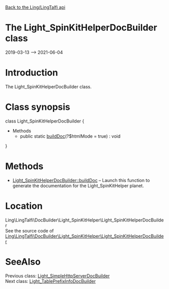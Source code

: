 [Back to the Ling/LingTalfi api](https://github.com/lingtalfi/LingTalfi/blob/master/doc/api/Ling/LingTalfi.md)



The Light_SpinKitHelperDocBuilder class
================
2019-03-13 --> 2021-06-04






Introduction
============

The Light_SpinKitHelperDocBuilder class.



Class synopsis
==============


class <span class="pl-k">Light_SpinKitHelperDocBuilder</span>  {

- Methods
    - public static [buildDoc](https://github.com/lingtalfi/LingTalfi/blob/master/doc/api/Ling/LingTalfi/DocBuilder/Light_SpinKitHelper/Light_SpinKitHelperDocBuilder/buildDoc.md)(?$htmlMode = true) : void

}






Methods
==============

- [Light_SpinKitHelperDocBuilder::buildDoc](https://github.com/lingtalfi/LingTalfi/blob/master/doc/api/Ling/LingTalfi/DocBuilder/Light_SpinKitHelper/Light_SpinKitHelperDocBuilder/buildDoc.md) &ndash; Launch this function to generate the documentation for the Light_SpinKitHelper planet.





Location
=============
Ling\LingTalfi\DocBuilder\Light_SpinKitHelper\Light_SpinKitHelperDocBuilder<br>
See the source code of [Ling\LingTalfi\DocBuilder\Light_SpinKitHelper\Light_SpinKitHelperDocBuilder](https://github.com/lingtalfi/LingTalfi/blob/master/DocBuilder/Light_SpinKitHelper/Light_SpinKitHelperDocBuilder.php)



SeeAlso
==============
Previous class: [Light_SimpleHttpServerDocBuilder](https://github.com/lingtalfi/LingTalfi/blob/master/doc/api/Ling/LingTalfi/DocBuilder/Light_SimpleHttpServer/Light_SimpleHttpServerDocBuilder.md)<br>Next class: [Light_TablePrefixInfoDocBuilder](https://github.com/lingtalfi/LingTalfi/blob/master/doc/api/Ling/LingTalfi/DocBuilder/Light_TablePrefixInfo/Light_TablePrefixInfoDocBuilder.md)<br>
